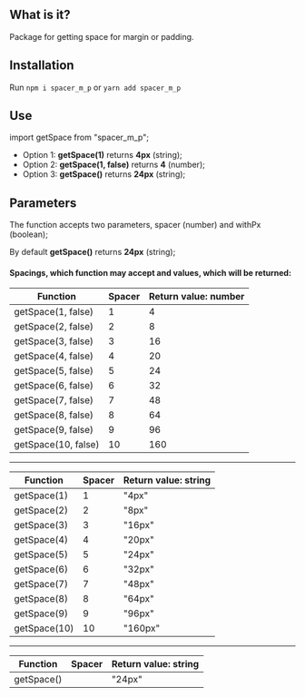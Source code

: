 ## What is it?

Package for getting space for margin or padding.

## Installation

Run `npm i spacer_m_p` or `yarn add spacer_m_p`

## Use

import getSpace from "spacer_m_p";

- Option 1: **getSpace(1)** returns **4px** (string);
- Option 2: **getSpace(1, false)** returns **4** (number);
- Option 3: **getSpace()** returns **24px** (string);

## Parameters

The function accepts two parameters, spacer (number) and withPx (boolean);

By default **getSpace()** returns **24px** (string);

#### Spacings, which function may accept and values, which will be returned:

| Function            | Spacer | Return value: number |
| ------------------- | ------ | -------------------- |
| getSpace(1, false)  | 1      | 4                    |
| getSpace(2, false)  | 2      | 8                    |
| getSpace(3, false)  | 3      | 16                   |
| getSpace(4, false)  | 4      | 20                   |
| getSpace(5, false)  | 5      | 24                   |
| getSpace(6, false)  | 6      | 32                   |
| getSpace(7, false)  | 7      | 48                   |
| getSpace(8, false)  | 8      | 64                   |
| getSpace(9, false)  | 9      | 96                   |
| getSpace(10, false) | 10     | 160                  |

---

| Function     | Spacer | Return value: string |
| ------------ | ------ | -------------------- |
| getSpace(1)  | 1      | "4px"                |
| getSpace(2)  | 2      | "8px"                |
| getSpace(3)  | 3      | "16px"               |
| getSpace(4)  | 4      | "20px"               |
| getSpace(5)  | 5      | "24px"               |
| getSpace(6)  | 6      | "32px"               |
| getSpace(7)  | 7      | "48px"               |
| getSpace(8)  | 8      | "64px"               |
| getSpace(9)  | 9      | "96px"               |
| getSpace(10) | 10     | "160px"              |

---

| Function   | Spacer | Return value: string |
| ---------- | ------ | -------------------- |
| getSpace() |        | "24px"               |
